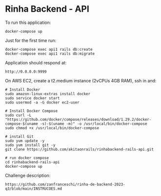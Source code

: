 # Rinha Backend - API

To run this application:

    docker-compose up

Just for the first time run:

    docker-compose exec api1 rails db:create
    docker-compose exec api1 rails db:migrate

Application should respond at:

    http://0.0.0.0:9999

On AWS EC2, create a t2.medium instance (2vCPUs 4GB RAM), ssh in and:

    # Install Docker
    sudo amazon-linux-extras install docker
    sudo service docker start
    sudo usermod -a -G docker ec2-user

    # Install Docker Compose
    sudo curl -L "https://github.com/docker/compose/releases/download/1.29.2/docker-compose-$(uname -s)-$(uname -m)" -o /usr/local/bin/docker-compose
    sudo chmod +x /usr/local/bin/docker-compose

    # install Git
    sudo yum update -y
    sudo yum install git -y
    git clone https://github.com/akitaonrails/rinhabackend-rails-api.git

    # run docker compose
    cd rinhabackend-rails-api
    docker-compose up

Challenge description:

    https://github.com/zanfranceschi/rinha-de-backend-2023-q3/blob/main/INSTRUCOES.md
